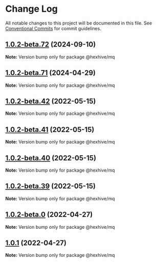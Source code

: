 # Change Log

All notable changes to this project will be documented in this file.
See [Conventional Commits](https://conventionalcommits.org) for commit guidelines.

## [1.0.2-beta.72](https://github.com/TheTechCompany/HexHive/compare/v1.0.2-beta.71...v1.0.2-beta.72) (2024-09-10)

**Note:** Version bump only for package @hexhive/mq

## [1.0.2-beta.71](https://github.com/TheTechCompany/HexHive/compare/v1.0.2-beta.70...v1.0.2-beta.71) (2024-04-29)

**Note:** Version bump only for package @hexhive/mq

## [1.0.2-beta.42](https://github.com/TheTechCompany/HexHive/compare/v1.0.2-beta.41...v1.0.2-beta.42) (2022-05-15)

**Note:** Version bump only for package @hexhive/mq

## [1.0.2-beta.41](https://github.com/TheTechCompany/HexHive/compare/v1.0.2-beta.40...v1.0.2-beta.41) (2022-05-15)

**Note:** Version bump only for package @hexhive/mq

## [1.0.2-beta.40](https://github.com/TheTechCompany/HexHive/compare/v1.0.2-beta.39...v1.0.2-beta.40) (2022-05-15)

**Note:** Version bump only for package @hexhive/mq

## [1.0.2-beta.39](https://github.com/TheTechCompany/HexHive/compare/v1.0.2-beta.38...v1.0.2-beta.39) (2022-05-15)

**Note:** Version bump only for package @hexhive/mq

## [1.0.2-beta.0](https://github.com/TheTechCompany/HexHive/compare/v1.0.1...v1.0.2-beta.0) (2022-04-27)

**Note:** Version bump only for package @hexhive/mq

## [1.0.1](https://github.com/TheTechCompany/HexHive/compare/v0.0.6-alpha.64...v1.0.1) (2022-04-27)

**Note:** Version bump only for package @hexhive/mq
